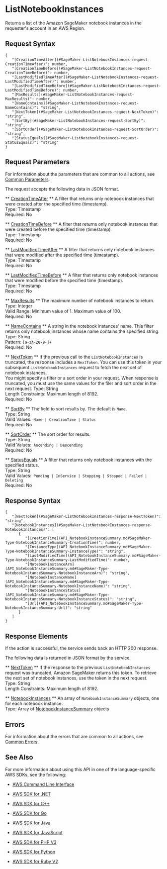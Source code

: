 # ListNotebookInstances<a name="API_ListNotebookInstances"></a>

Returns a list of the Amazon SageMaker notebook instances in the requester's account in an AWS Region\. 

## Request Syntax<a name="API_ListNotebookInstances_RequestSyntax"></a>

```
{
   "[CreationTimeAfter](#SageMaker-ListNotebookInstances-request-CreationTimeAfter)": number,
   "[CreationTimeBefore](#SageMaker-ListNotebookInstances-request-CreationTimeBefore)": number,
   "[LastModifiedTimeAfter](#SageMaker-ListNotebookInstances-request-LastModifiedTimeAfter)": number,
   "[LastModifiedTimeBefore](#SageMaker-ListNotebookInstances-request-LastModifiedTimeBefore)": number,
   "[MaxResults](#SageMaker-ListNotebookInstances-request-MaxResults)": number,
   "[NameContains](#SageMaker-ListNotebookInstances-request-NameContains)": "string",
   "[NextToken](#SageMaker-ListNotebookInstances-request-NextToken)": "string",
   "[SortBy](#SageMaker-ListNotebookInstances-request-SortBy)": "string",
   "[SortOrder](#SageMaker-ListNotebookInstances-request-SortOrder)": "string",
   "[StatusEquals](#SageMaker-ListNotebookInstances-request-StatusEquals)": "string"
}
```

## Request Parameters<a name="API_ListNotebookInstances_RequestParameters"></a>

For information about the parameters that are common to all actions, see [Common Parameters](CommonParameters.md)\.

The request accepts the following data in JSON format\.

 ** [CreationTimeAfter](#API_ListNotebookInstances_RequestSyntax) **   <a name="SageMaker-ListNotebookInstances-request-CreationTimeAfter"></a>
A filter that returns only notebook instances that were created after the specified time \(timestamp\)\.  
Type: Timestamp  
Required: No

 ** [CreationTimeBefore](#API_ListNotebookInstances_RequestSyntax) **   <a name="SageMaker-ListNotebookInstances-request-CreationTimeBefore"></a>
A filter that returns only notebook instances that were created before the specified time \(timestamp\)\.   
Type: Timestamp  
Required: No

 ** [LastModifiedTimeAfter](#API_ListNotebookInstances_RequestSyntax) **   <a name="SageMaker-ListNotebookInstances-request-LastModifiedTimeAfter"></a>
A filter that returns only notebook instances that were modified after the specified time \(timestamp\)\.  
Type: Timestamp  
Required: No

 ** [LastModifiedTimeBefore](#API_ListNotebookInstances_RequestSyntax) **   <a name="SageMaker-ListNotebookInstances-request-LastModifiedTimeBefore"></a>
A filter that returns only notebook instances that were modified before the specified time \(timestamp\)\.  
Type: Timestamp  
Required: No

 ** [MaxResults](#API_ListNotebookInstances_RequestSyntax) **   <a name="SageMaker-ListNotebookInstances-request-MaxResults"></a>
The maximum number of notebook instances to return\.  
Type: Integer  
Valid Range: Minimum value of 1\. Maximum value of 100\.  
Required: No

 ** [NameContains](#API_ListNotebookInstances_RequestSyntax) **   <a name="SageMaker-ListNotebookInstances-request-NameContains"></a>
A string in the notebook instances' name\. This filter returns only notebook instances whose name contains the specified string\.   
Type: String  
Pattern: `[a-zA-Z0-9-]+`   
Required: No

 ** [NextToken](#API_ListNotebookInstances_RequestSyntax) **   <a name="SageMaker-ListNotebookInstances-request-NextToken"></a>
 If the previous call to the `ListNotebookInstances` is truncated, the response includes a `NextToken`\. You can use this token in your subsequent `ListNotebookInstances` request to fetch the next set of notebook instances\.   
 You might specify a filter or a sort order in your request\. When response is truncated, you must use the same values for the filer and sort order in the next request\. 
Type: String  
Length Constraints: Maximum length of 8192\.  
Required: No

 ** [SortBy](#API_ListNotebookInstances_RequestSyntax) **   <a name="SageMaker-ListNotebookInstances-request-SortBy"></a>
The field to sort results by\. The default is `Name`\.  
Type: String  
Valid Values:` Name | CreationTime | Status`   
Required: No

 ** [SortOrder](#API_ListNotebookInstances_RequestSyntax) **   <a name="SageMaker-ListNotebookInstances-request-SortOrder"></a>
The sort order for results\.   
Type: String  
Valid Values:` Ascending | Descending`   
Required: No

 ** [StatusEquals](#API_ListNotebookInstances_RequestSyntax) **   <a name="SageMaker-ListNotebookInstances-request-StatusEquals"></a>
A filter that returns only notebook instances with the specified status\.  
Type: String  
Valid Values:` Pending | InService | Stopping | Stopped | Failed | Deleting`   
Required: No

## Response Syntax<a name="API_ListNotebookInstances_ResponseSyntax"></a>

```
{
   "[NextToken](#SageMaker-ListNotebookInstances-response-NextToken)": "string",
   "[NotebookInstances](#SageMaker-ListNotebookInstances-response-NotebookInstances)": [ 
      { 
         "[CreationTime](API_NotebookInstanceSummary.md#SageMaker-Type-NotebookInstanceSummary-CreationTime)": number,
         "[InstanceType](API_NotebookInstanceSummary.md#SageMaker-Type-NotebookInstanceSummary-InstanceType)": "string",
         "[LastModifiedTime](API_NotebookInstanceSummary.md#SageMaker-Type-NotebookInstanceSummary-LastModifiedTime)": number,
         "[NotebookInstanceArn](API_NotebookInstanceSummary.md#SageMaker-Type-NotebookInstanceSummary-NotebookInstanceArn)": "string",
         "[NotebookInstanceName](API_NotebookInstanceSummary.md#SageMaker-Type-NotebookInstanceSummary-NotebookInstanceName)": "string",
         "[NotebookInstanceStatus](API_NotebookInstanceSummary.md#SageMaker-Type-NotebookInstanceSummary-NotebookInstanceStatus)": "string",
         "[Url](API_NotebookInstanceSummary.md#SageMaker-Type-NotebookInstanceSummary-Url)": "string"
      }
   ]
}
```

## Response Elements<a name="API_ListNotebookInstances_ResponseElements"></a>

If the action is successful, the service sends back an HTTP 200 response\.

The following data is returned in JSON format by the service\.

 ** [NextToken](#API_ListNotebookInstances_ResponseSyntax) **   <a name="SageMaker-ListNotebookInstances-response-NextToken"></a>
If the response to the previous `ListNotebookInstances` request was truncated, Amazon SageMaker returns this token\. To retrieve the next set of notebook instances, use the token in the next request\.  
Type: String  
Length Constraints: Maximum length of 8192\.

 ** [NotebookInstances](#API_ListNotebookInstances_ResponseSyntax) **   <a name="SageMaker-ListNotebookInstances-response-NotebookInstances"></a>
An array of `NotebookInstanceSummary` objects, one for each notebook instance\.  
Type: Array of [NotebookInstanceSummary](API_NotebookInstanceSummary.md) objects

## Errors<a name="API_ListNotebookInstances_Errors"></a>

For information about the errors that are common to all actions, see [Common Errors](CommonErrors.md)\.

## See Also<a name="API_ListNotebookInstances_SeeAlso"></a>

For more information about using this API in one of the language\-specific AWS SDKs, see the following:

+  [AWS Command Line Interface](http://docs.aws.amazon.com/goto/aws-cli/sagemaker-2017-07-24/ListNotebookInstances) 

+  [AWS SDK for \.NET](http://docs.aws.amazon.com/goto/DotNetSDKV3/sagemaker-2017-07-24/ListNotebookInstances) 

+  [AWS SDK for C\+\+](http://docs.aws.amazon.com/goto/SdkForCpp/sagemaker-2017-07-24/ListNotebookInstances) 

+  [AWS SDK for Go](http://docs.aws.amazon.com/goto/SdkForGoV1/sagemaker-2017-07-24/ListNotebookInstances) 

+  [AWS SDK for Java](http://docs.aws.amazon.com/goto/SdkForJava/sagemaker-2017-07-24/ListNotebookInstances) 

+  [AWS SDK for JavaScript](http://docs.aws.amazon.com/goto/AWSJavaScriptSDK/sagemaker-2017-07-24/ListNotebookInstances) 

+  [AWS SDK for PHP V3](http://docs.aws.amazon.com/goto/SdkForPHPV3/sagemaker-2017-07-24/ListNotebookInstances) 

+  [AWS SDK for Python](http://docs.aws.amazon.com/goto/boto3/sagemaker-2017-07-24/ListNotebookInstances) 

+  [AWS SDK for Ruby V2](http://docs.aws.amazon.com/goto/SdkForRubyV2/sagemaker-2017-07-24/ListNotebookInstances) 